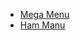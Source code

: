 - [Mega Menu](https://github.com/ProgramerSalar/Menu/tree/master/mega_menu)
- [Ham Manu](https://github.com/ProgramerSalar/Menu/tree/master/ham_menu)